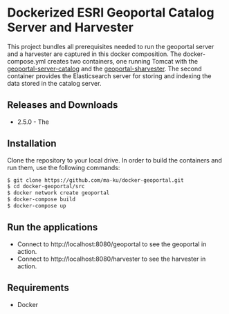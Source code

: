 # Dockerized ESRI Geoportal Catalog Server and Harvester 
This project bundles all prerequisites needed to run the geoportal server and a harvester are captured in this docker composition. The docker-compose.yml creates two containers, one running Tomcat with the [geoportal-server-catalog](https://github.com/Esri/geoportal-server-catalog) and the [geoportal-sharvester](https://github.com/Esri/geoportal-harvester). The second container provides the Elasticsearch server for storing and indexing the data stored in the catalog server.

## Releases and Downloads
- 2.5.0 - The  

## Installation
 
Clone the repository to your local drive. In order to build the containers and run them, use the following commands:
```bash
$ git clone https://github.com/ma-ku/docker-geoportal.git
$ cd docker-geoportal/src
$ docker network create geoportal
$ docker-compose build
$ docker-compose up
```

## Run the applications

* Connect to http://localhost:8080/geoportal to see the geoportal in action. 
* Connect to http://localhost:8080/harvester to see the harvester in action. 

## Requirements

* Docker

